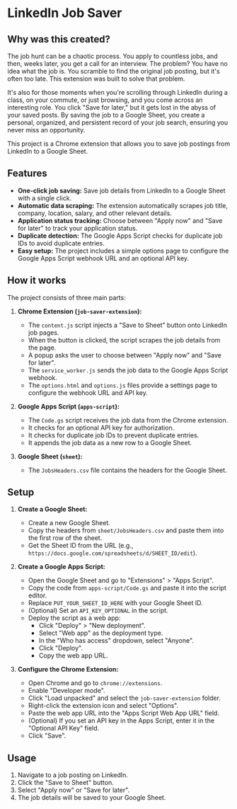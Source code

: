 # LinkedIn Job Saver

## Why was this created?

The job hunt can be a chaotic process. You apply to countless jobs, and then, weeks later, you get a call for an interview. The problem? You have no idea what the job is. You scramble to find the original job posting, but it's often too late. This extension was built to solve that problem.

It's also for those moments when you're scrolling through LinkedIn during a class, on your commute, or just browsing, and you come across an interesting role. You click "Save for later," but it gets lost in the abyss of your saved posts. By saving the job to a Google Sheet, you create a personal, organized, and persistent record of your job search, ensuring you never miss an opportunity.

This project is a Chrome extension that allows you to save job postings from LinkedIn to a Google Sheet.

## Features

- **One-click job saving:** Save job details from LinkedIn to a Google Sheet with a single click.
- **Automatic data scraping:** The extension automatically scrapes job title, company, location, salary, and other relevant details.
- **Application status tracking:** Choose between "Apply now" and "Save for later" to track your application status.
- **Duplicate detection:** The Google Apps Script checks for duplicate job IDs to avoid duplicate entries.
- **Easy setup:** The project includes a simple options page to configure the Google Apps Script webhook URL and an optional API key.

## How it works

The project consists of three main parts:

1.  **Chrome Extension (`job-saver-extension`):**
    -   The `content.js` script injects a "Save to Sheet" button onto LinkedIn job pages.
    -   When the button is clicked, the script scrapes the job details from the page.
    -   A popup asks the user to choose between "Apply now" and "Save for later".
    -   The `service_worker.js` sends the job data to the Google Apps Script webhook.
    -   The `options.html` and `options.js` files provide a settings page to configure the webhook URL and API key.

2.  **Google Apps Script (`apps-script`):**
    -   The `Code.gs` script receives the job data from the Chrome extension.
    -   It checks for an optional API key for authorization.
    -   It checks for duplicate job IDs to prevent duplicate entries.
    -   It appends the job data as a new row to a Google Sheet.

3.  **Google Sheet (`sheet`):**
    -   The `JobsHeaders.csv` file contains the headers for the Google Sheet.

## Setup

1.  **Create a Google Sheet:**
    -   Create a new Google Sheet.
    -   Copy the headers from `sheet/JobsHeaders.csv` and paste them into the first row of the sheet.
    -   Get the Sheet ID from the URL (e.g., `https://docs.google.com/spreadsheets/d/SHEET_ID/edit`).

2.  **Create a Google Apps Script:**
    -   Open the Google Sheet and go to "Extensions" > "Apps Script".
    -   Copy the code from `apps-script/Code.gs` and paste it into the script editor.
    -   Replace `PUT_YOUR_SHEET_ID_HERE` with your Google Sheet ID.
    -   (Optional) Set an `API_KEY_OPTIONAL` in the script.
    -   Deploy the script as a web app:
        -   Click "Deploy" > "New deployment".
        -   Select "Web app" as the deployment type.
        -   In the "Who has access" dropdown, select "Anyone".
        -   Click "Deploy".
        -   Copy the web app URL.

3.  **Configure the Chrome Extension:**
    -   Open Chrome and go to `chrome://extensions`.
    -   Enable "Developer mode".
    -   Click "Load unpacked" and select the `job-saver-extension` folder.
    -   Right-click the extension icon and select "Options".
    -   Paste the web app URL into the "Apps Script Web App URL" field.
    -   (Optional) If you set an API key in the Apps Script, enter it in the "Optional API Key" field.
    -   Click "Save".

## Usage

1.  Navigate to a job posting on LinkedIn.
2.  Click the "Save to Sheet" button.
3.  Select "Apply now" or "Save for later".
4.  The job details will be saved to your Google Sheet.